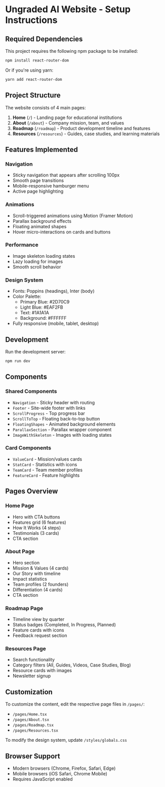 # Ungraded AI Website - Setup Instructions

## Required Dependencies

This project requires the following npm package to be installed:

```bash
npm install react-router-dom
```

Or if you're using yarn:

```bash
yarn add react-router-dom
```

## Project Structure

The website consists of 4 main pages:

1. **Home** (`/`) - Landing page for educational institutions
2. **About** (`/about`) - Company mission, team, and values
3. **Roadmap** (`/roadmap`) - Product development timeline and features
4. **Resources** (`/resources`) - Guides, case studies, and learning materials

## Features Implemented

### Navigation
- Sticky navigation that appears after scrolling 100px
- Smooth page transitions
- Mobile-responsive hamburger menu
- Active page highlighting

### Animations
- Scroll-triggered animations using Motion (Framer Motion)
- Parallax background effects
- Floating animated shapes
- Hover micro-interactions on cards and buttons

### Performance
- Image skeleton loading states
- Lazy loading for images
- Smooth scroll behavior

### Design System
- Fonts: Poppins (headings), Inter (body)
- Color Palette:
  - Primary Blue: #2D70C9
  - Light Blue: #EAF2FB
  - Text: #1A1A1A
  - Background: #FFFFFF
- Fully responsive (mobile, tablet, desktop)

## Development

Run the development server:

```bash
npm run dev
```

## Components

### Shared Components
- `Navigation` - Sticky header with routing
- `Footer` - Site-wide footer with links
- `ScrollProgress` - Top progress bar
- `ScrollToTop` - Floating back-to-top button
- `FloatingShapes` - Animated background elements
- `ParallaxSection` - Parallax wrapper component
- `ImageWithSkeleton` - Images with loading states

### Card Components
- `ValueCard` - Mission/values cards
- `StatCard` - Statistics with icons
- `TeamCard` - Team member profiles
- `FeatureCard` - Feature highlights

## Pages Overview

### Home Page
- Hero with CTA buttons
- Features grid (6 features)
- How It Works (4 steps)
- Testimonials (3 cards)
- CTA section

### About Page
- Hero section
- Mission & Values (4 cards)
- Our Story with timeline
- Impact statistics
- Team profiles (2 founders)
- Differentiation (4 cards)
- CTA section

### Roadmap Page
- Timeline view by quarter
- Status badges (Completed, In Progress, Planned)
- Feature cards with icons
- Feedback request section

### Resources Page
- Search functionality
- Category filters (All, Guides, Videos, Case Studies, Blog)
- Resource cards with images
- Newsletter signup

## Customization

To customize the content, edit the respective page files in `/pages/`:
- `/pages/Home.tsx`
- `/pages/About.tsx`
- `/pages/Roadmap.tsx`
- `/pages/Resources.tsx`

To modify the design system, update `/styles/globals.css`

## Browser Support

- Modern browsers (Chrome, Firefox, Safari, Edge)
- Mobile browsers (iOS Safari, Chrome Mobile)
- Requires JavaScript enabled
